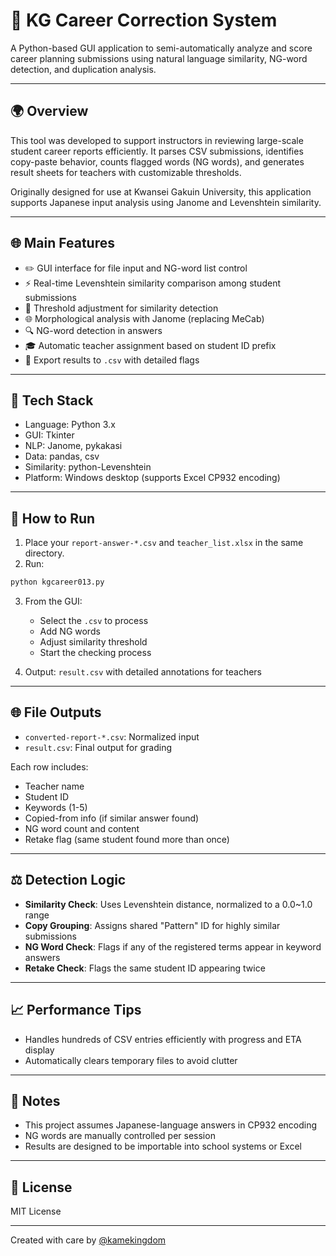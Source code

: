# 🔢 KG Career Correction System

A Python-based GUI application to semi-automatically analyze and score career planning submissions using natural language similarity, NG-word detection, and duplication analysis.

---

## 🌍 Overview

This tool was developed to support instructors in reviewing large-scale student career reports efficiently. It parses CSV submissions, identifies copy-paste behavior, counts flagged words (NG words), and generates result sheets for teachers with customizable thresholds.

Originally designed for use at Kwansei Gakuin University, this application supports Japanese input analysis using Janome and Levenshtein similarity.

---

## 🌐 Main Features

- ✏️ GUI interface for file input and NG-word list control
- ⚡ Real-time Levenshtein similarity comparison among student submissions
- 🔢 Threshold adjustment for similarity detection
- 🌐 Morphological analysis with Janome (replacing MeCab)
- 🔍 NG-word detection in answers
- 🎓 Automatic teacher assignment based on student ID prefix
- 📎 Export results to `.csv` with detailed flags

---

## 📄 Tech Stack

- Language: Python 3.x
- GUI: Tkinter
- NLP: Janome, pykakasi
- Data: pandas, csv
- Similarity: python-Levenshtein
- Platform: Windows desktop (supports Excel CP932 encoding)

---

## 🚀 How to Run

1. Place your `report-answer-*.csv` and `teacher_list.xlsx` in the same directory.
2. Run:

```bash
python kgcareer013.py
```

3. From the GUI:
   - Select the `.csv` to process
   - Add NG words
   - Adjust similarity threshold
   - Start the checking process

4. Output: `result.csv` with detailed annotations for teachers

---

## 🌐 File Outputs

- `converted-report-*.csv`: Normalized input
- `result.csv`: Final output for grading

Each row includes:
- Teacher name
- Student ID
- Keywords (1-5)
- Copied-from info (if similar answer found)
- NG word count and content
- Retake flag (same student found more than once)

---

## ⚖️ Detection Logic

- **Similarity Check**: Uses Levenshtein distance, normalized to a 0.0~1.0 range
- **Copy Grouping**: Assigns shared "Pattern" ID for highly similar submissions
- **NG Word Check**: Flags if any of the registered terms appear in keyword answers
- **Retake Check**: Flags the same student ID appearing twice

---

## 📈 Performance Tips

- Handles hundreds of CSV entries efficiently with progress and ETA display
- Automatically clears temporary files to avoid clutter

---

## 🚨 Notes

- This project assumes Japanese-language answers in CP932 encoding
- NG words are manually controlled per session
- Results are designed to be importable into school systems or Excel

---

## 📄 License

MIT License

---

Created with care by [@kamekingdom](https://github.com/kamekingdom)
